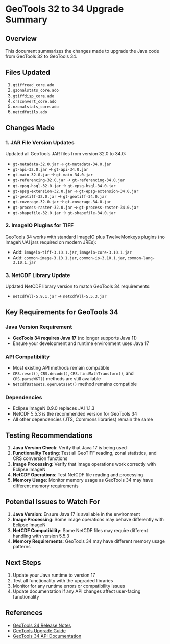 # GeoTools 32 to 34 Upgrade Summary

## Overview
This document summarizes the changes made to upgrade the Java code from GeoTools 32 to GeoTools 34.

## Files Updated
1. `gtiffread_core.ado`
2. `gzonalstats_core.ado`
3. `gtiffdisp_core.ado`
4. `crsconvert_core.ado`
5. `nzonalstats_core.ado`
6. `netcdfutils.ado`

## Changes Made

### 1. JAR File Version Updates
Updated all GeoTools JAR files from version 32.0 to 34.0:
- `gt-metadata-32.0.jar` → `gt-metadata-34.0.jar`
- `gt-api-32.0.jar` → `gt-api-34.0.jar`
- `gt-main-32.0.jar` → `gt-main-34.0.jar`
- `gt-referencing-32.0.jar` → `gt-referencing-34.0.jar`
- `gt-epsg-hsql-32.0.jar` → `gt-epsg-hsql-34.0.jar`
- `gt-epsg-extension-32.0.jar` → `gt-epsg-extension-34.0.jar`
- `gt-geotiff-32.0.jar` → `gt-geotiff-34.0.jar`
- `gt-coverage-32.0.jar` → `gt-coverage-34.0.jar`
- `gt-process-raster-32.0.jar` → `gt-process-raster-34.0.jar`
- `gt-shapefile-32.0.jar` → `gt-shapefile-34.0.jar`

### 2. ImageIO Plugins for TIFF
GeoTools 34 works with standard ImageIO plus TwelveMonkeys plugins (no ImageN/JAI jars required on modern JREs):
- Add: `imageio-tiff-3.10.1.jar`, `imageio-core-3.10.1.jar`
- Add: `common-image-3.10.1.jar`, `common-io-3.10.1.jar`, `common-lang-3.10.1.jar`

### 3. NetCDF Library Update
Updated NetCDF library version to match GeoTools 34 requirements:
- `netcdfAll-5.9.1.jar` → `netcdfAll-5.5.3.jar`

## Key Requirements for GeoTools 34

### Java Version Requirement
- **GeoTools 34 requires Java 17** (no longer supports Java 11)
- Ensure your development and runtime environment uses Java 17

### API Compatibility
- Most existing API methods remain compatible
- `CRS.reset()`, `CRS.decode()`, `CRS.findMathTransform()`, and `CRS.parseWKT()` methods are still available
- `NetcdfDatasets.openDataset()` method remains compatible

### Dependencies
- Eclipse ImageN 0.9.0 replaces JAI 1.1.3
- NetCDF 5.5.3 is the recommended version for GeoTools 34
- All other dependencies (JTS, Commons libraries) remain the same

## Testing Recommendations

1. **Java Version Check**: Verify that Java 17 is being used
2. **Functionality Testing**: Test all GeoTIFF reading, zonal statistics, and CRS conversion functions
3. **Image Processing**: Verify that image operations work correctly with Eclipse ImageN
4. **NetCDF Operations**: Test NetCDF file reading and processing
5. **Memory Usage**: Monitor memory usage as GeoTools 34 may have different memory requirements

## Potential Issues to Watch For

1. **Java Version**: Ensure Java 17 is available in the environment
2. **Image Processing**: Some image operations may behave differently with Eclipse ImageN
3. **NetCDF Compatibility**: Some NetCDF files may require different handling with version 5.5.3
4. **Memory Requirements**: GeoTools 34 may have different memory usage patterns

## Next Steps

1. Update your Java runtime to version 17
2. Test all functionality with the upgraded libraries
3. Monitor for any runtime errors or compatibility issues
4. Update documentation if any API changes affect user-facing functionality

## References
- [GeoTools 34 Release Notes](https://www.osgeo.org/foundation-news/geotools-34-0-released/)
- [GeoTools Upgrade Guide](https://docs.geotools.org/stable/userguide/welcome/upgrade.html)
- [GeoTools 34 API Documentation](https://docs.geotools.org/latest/javadocs/index.html)
